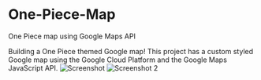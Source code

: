 # One-Piece-Map
One Piece map using Google Maps API

Building a One Piece themed Google map!
This project has a custom styled Google map using the Google Cloud Platform and the Google Maps JavaScript API.
![Screenshot](https://user-images.githubusercontent.com/76656961/233804403-870814ef-2959-498b-8976-a293b9850ebe.png)
![Screenshot 2](https://user-images.githubusercontent.com/76656961/233804409-3941fda6-9beb-489f-9840-ea4dfcb64877.png)
